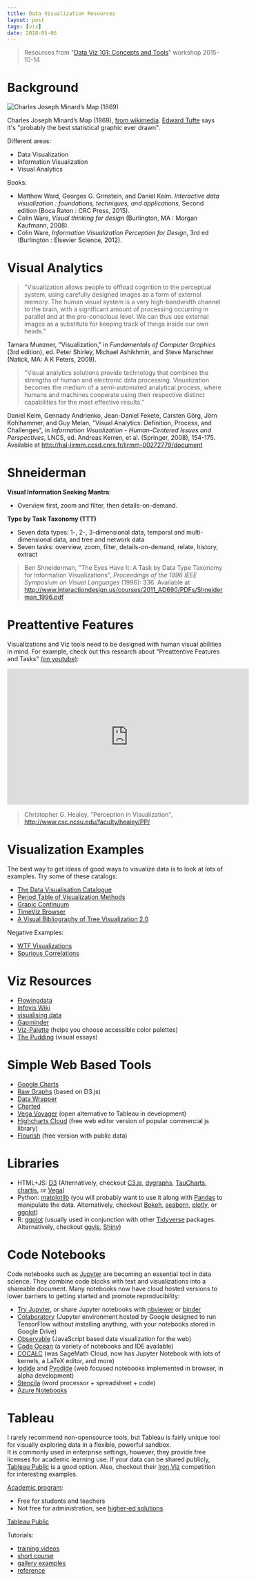 ```yaml
---
title: Data Visualization Resources 
layout: post
tags: [viz]
date: 2018-05-06
---
```


> Resources from "[Data Viz 101: Concepts and Tools](http://www.lib.uidaho.edu/services/workshops/resources/UIdaho_DataViz101_workshop.pdf)" workshop 2015-10-14

# Background

![Charles Joseph Minard’s Map (1869)](https://upload.wikimedia.org/wikipedia/commons/2/29/Minard.png)

Charles Joseph Minard’s Map (1869), [from wikimedia](https://commons.wikimedia.org/wiki/File:Minard.png).
[Edward Tufte](http://www.edwardtufte.com/tufte/posters) says it's "probably the best statistical graphic ever drawn".

Different areas:

- Data Visualization
- Information Visualization
- Visual Analytics 

Books:

- Matthew Ward, Georges G. Grinstein, and Daniel Keim. *Interactive data visualization : foundations, techniques, and applications*, Second edition (Boca Raton : CRC Press, 2015).
- Colin Ware, *Visual thinking for design* (Burlington, MA : Morgan Kaufmann, 2008).
- Colin Ware, *Information Visualization Perception for Design*, 3rd ed (Burlington : Elsevier Science, 2012).

# Visual Analytics

> "Visualization allows people to offload cognition to the perceptual system, using carefully designed images as a form of external memory. 
> The human visual system is a very high-bandwidth channel to the brain, with a significant amount of processing occurring in parallel and at the pre-conscious level. 
> We can thus use external images as a substitute for keeping track of things inside our own heads."
 
Tamara Munzner, "Visualization," in *Fundamentals of Computer Graphics* (3rd edition), ed. Peter Shirley, Michael Ashikhmin, and Steve Marschner (Natick, MA: A K Peters, 2009).

> "Visual analytics solutions provide technology that combines the strengths of human and electronic data processing. 
> Visualization becomes the medium of a semi-automated analytical process, where humans and machines cooperate using their respective distinct capabilities for the most effective results."

Daniel Keim, Gennady Andrienko, Jean-Daniel Fekete, Carsten Görg, Jörn Kohlhammer, and Guy Melan, "Visual Analytics: Definition, Process, and Challenges", in *Information Visualization - Human-Centered Issues and Perspectives*, LNCS, ed. Andreas Kerren, et al. (Springer, 2008), 154-175. Available at http://hal-lirmm.ccsd.cnrs.fr/lirmm-00272779/document

# Shneiderman

**Visual Information Seeking Mantra**:

- Overview first, zoom and filter, then details-on-demand.

**Type by Task Taxonomy (TTT)**

- Seven data types: 
    1-, 2-, 3-dimensional data, temporal and multi-dimensional data, and tree and network data
- Seven tasks: 
    overview, zoom, filter, details-on-demand, relate, history, extract

> Ben Shneiderman, "The  Eyes Have  It: A  Task by Data Type Taxonomy for Information Visualizations", *Proceedings of the 1996 IEEE Symposium on Visual Languages* (1996): 336. Available at http://www.interactiondesign.us/courses/2011_AD690/PDFs/Shneiderman_1996.pdf

# Preattentive Features

Visualizations and Viz tools need to be designed with human visual abilities in mind. 
For example, check out this research about "Preattentive Features and Tasks" [(on youtube)](https://youtu.be/wnvoZxe95bo):

<iframe width="560" height="315" src="https://www.youtube.com/embed/wnvoZxe95bo" frameborder="0" allowfullscreen></iframe>

> Christopher G. Healey, "Perception in Visualization", http://www.csc.ncsu.edu/faculty/healey/PP/

# Visualization Examples

The best way to get ideas of good ways to visualize data is to look at lots of examples.
Try some of these catalogs:

- [The Data Visualisation Catalogue](http://www.datavizcatalogue.com/)
- [Period Table of Visualization Methods](http://www.visual-literacy.org/periodic_table/periodic_table.html)
- [Grapic Continuum](http://visual.ly/graphic-continuum)
- [TimeViz Browser](http://survey.timeviz.net/)
- [A Visual Bibliography of Tree Visualization 2.0](http://vcg.informatik.uni-rostock.de/~hs162/treeposter/poster.html)

Negative Examples:

- [WTF Visualizations](http://viz.wtf/)
- [Spurious Correlations](http://www.tylervigen.com/spurious-correlations)

# Viz Resources

- [Flowingdata](http://flowingdata.com/)
- [Infovis Wiki](http://www.infovis-wiki.net/)
- [visualising data](http://www.visualisingdata.com/)
- [Gapminder](http://www.gapminder.org/)
- [Viz-Palette](https://projects.susielu.com/viz-palette) (helps you choose accessible color palettes)
- [The Pudding](https://pudding.cool/) (visual essays)

# Simple Web Based Tools

- [Google Charts](https://developers.google.com/chart/)
- [Raw Graphs](https://rawgraphs.io/) (based on D3.js)
- [Data Wrapper](https://datawrapper.de/)
- [Charted](http://www.charted.co/)
- [Vega Voyager](https://github.com/vega/voyager) (open alternative to Tableau in development)
- [Highcharts Cloud](https://cloud.highcharts.com/) (free web editor version of popular commercial js library)
- [Flourish](https://flourish.studio/) (free version with public data)

# Libraries 

- HTML+JS: [D3](http://d3js.org/) (Alternatively, checkout [C3.js](http://c3js.org/), [dygraphs](http://dygraphs.com/), [TauCharts](https://www.taucharts.com/), [chartjs](http://www.chartjs.org/), or [Vega](https://vega.github.io/vega/))
- Python: [matplotlib](https://matplotlib.org/) (you will probably want to use it along with [Pandas](https://pandas.pydata.org/) to manipulate the data. Alternatively, checkout [Bokeh](http://bokeh.pydata.org/), [seaborn](http://seaborn.pydata.org/index.html), [plotly](https://plot.ly/python/), or [ggplot](http://ggplot.yhathq.com/))
- R: [ggplot](http://ggplot2.org/) (usually used in conjunction with other [Tidyverse](https://www.tidyverse.org/) packages. Alternatively, checkout [ggvis](http://ggvis.rstudio.com/), [Shiny](http://ggvis.rstudio.com/))

# Code Notebooks

Code notebooks such as [Jupyter](http://jupyter.org/) are becoming an essential tool in data science. 
They combine code blocks with text and visualizations into a shareable document.
Many notebooks now have cloud hosted versions to lower barriers to getting started and promote reproducibility:

- [Try Jupyter](https://jupyter.org/try), or share Jupyter notebooks with [nbviewer](https://nbviewer.jupyter.org/) or [binder](https://mybinder.org/)
- [Colaboratory](https://colab.research.google.com/) (Jupyter environment hosted by Google designed to run TensorFlow without installing anything, with your notebooks stored in Google Drive)
- [Observable](https://observablehq.com/) (JavaScript based data visualization for the web)
- [Code Ocean](https://codeocean.com/) (a variety of notebooks and IDE available)
- [COCALC](https://cocalc.com/) (was SageMath Cloud, now has Jupyter Notebook with lots of kernels, a LaTeX editor, and more)
- [Iodide](https://github.com/iodide-project/iodide) and [Pyodide](https://github.com/iodide-project/pyodide/) (web focused notebooks implemented in browser, in alpha development)
- [Stencila](https://stenci.la/) (word processor + spreadsheet + code)
- [Azure Notebooks](https://notebooks.azure.com/)

# Tableau

I rarely recommend non-opensource tools, but Tableau is fairly unique tool for visually exploring data in a flexible, powerful sandbox.  
It is commonly used in enterprise settings, however, they provide free licenses for academic learning use.
If your data can be shared publicly, [Tableau Public](https://public.tableau.com/) is a good option.
Also, checkout their [Iron Viz](https://www.tableau.com/about/blog/2017/10/explore-viz-reigned-supreme-iron-viz-2017-77497) competition for interesting examples.

[Academic program](http://www.tableau.com/academic):

- Free for students and teachers 
- Not free for administration, see [higher-ed solutions](http://www.tableau.com/solutions/higher-ed)

[Tableau Public](https://public.tableau.com/)

Tutorials:

- [training videos](https://www.tableau.com/learn/tutorials/on-demand/getting-started)
- [short course](https://www.tableau.com/learn/starter-kit)
- [gallery examples](http://www.tableau.com/learn/gallery)
- [reference](http://www.dataplusscience.com/TableauReferenceGuide/index.htm)
